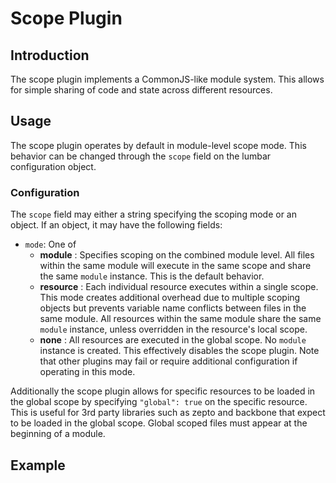 # Scope Plugin #

## Introduction ##

The scope plugin implements a CommonJS-like module system. This allows for simple sharing of
code and state across different resources.

## Usage ##

The scope plugin operates by default in module-level scope mode. This behavior can be changed
through the `scope` field on the lumbar configuration object.

### Configuration ###

The `scope` field may either a string specifying the scoping mode or an object. If an object,
it may have the following fields:

  * `mode`: One of
    * **module** : Specifies scoping on the combined module level. All files within the same
        module will execute in the same scope and share the same `module` instance. This is
        the default behavior.
    * **resource** : Each individual resource executes within a single scope. This mode creates
        additional overhead due to multiple scoping objects but prevents variable name conflicts
        between files in the same module. All resources within the same module share the same
        `module` instance, unless overridden in the resource's local scope.
    * **none** : All resources are executed in the global scope. No `module` instance is created.
        This effectively disables the scope plugin. Note that other plugins may fail or require
        additional configuration if operating in this mode.

Additionally the scope plugin allows for specific resources to be loaded in the global scope by
specifying `"global": true` on the specific resource. This is useful for 3rd party libraries such
as zepto and backbone that expect to be loaded in the global scope. Global scoped files must
appear at the beginning of a module.

## Example ##

